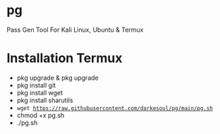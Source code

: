 # pg
Pass Gen Tool For Kali Linux, Ubuntu &amp; Termux

# Installation Termux
- pkg upgrade & pkg upgrade
- pkg install git
- pkg install wget
- pkg install sharutils
- <code>wget https://raw.githubusercontent.com/darkesoul/pg/main/pg.sh</code>
- chmod +x pg.sh
- ./pg.sh 
